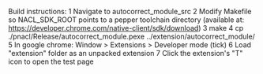 Build instructions:
  1 Navigate to autocorrect_module_src
  2 Modify Makefile so NACL_SDK_ROOT points to a pepper toolchain directory 
  	(available at: https://developer.chrome.com/native-client/sdk/download)
  3 make
  4 cp ./pnacl/Release/autocorrect_module.pexe ../extension/autocorrect_module/
  5 In google chrome: Window > Extensions > Developer mode (tick)
  6 Load "extension" folder as an unpacked extension
  7 Click the extension's "T" icon to open the test page
